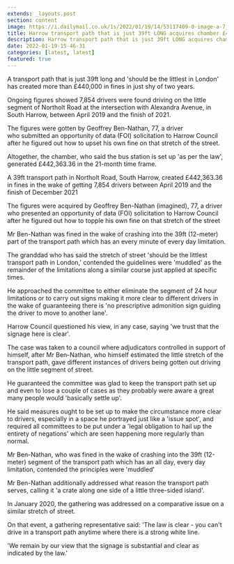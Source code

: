 ```yaml
---
extends: _layouts.post
section: content
image: https://i.dailymail.co.uk/1s/2022/01/19/14/53117409-0-image-a-7_1642601350818.jpg 
title: Harrow transport path that is just 39ft LONG acquires chamber £442,000 in fines in just shy of two years 
description: Harrow transport path that is just 39ft LONG acquires chamber £442,000 in fines in just shy of two years 
date: 2022-01-19-15-46-31 
categories: [latest, latest] 
featured: true 
--- 
```

A transport path that is just 39ft long and 'should be the littlest in London' has created more than £440,000 in fines in just shy of two years.

Ongoing figures showed 7,854 drivers were found driving on the little segment of Northolt Road at the intersection with Alexandra Avenue, in South Harrow, between April 2019 and the finish of 2021.

The figures were gotten by Geoffrey Ben-Nathan, 77, a driver who submitted an opportunity of data (FOI) solicitation to Harrow Council after he figured out how to upset his own fine on that stretch of the street.

Altogether, the chamber, who said the bus station is set up 'as per the law', generated £442,363.36 in the 21-month time frame.

A 39ft transport path in Northolt Road, South Harrow, created £442,363.36 in fines in the wake of getting 7,854 drivers between April 2019 and the finish of December 2021

The figures were acquired by Geoffrey Ben-Nathan (imagined), 77, a driver who presented an opportunity of data (FOI) solicitation to Harrow Council after he figured out how to topple his own fine on that stretch of the street

Mr Ben-Nathan was fined in the wake of crashing into the 39ft (12-meter) part of the transport path which has an every minute of every day limitation.

The granddad who has said the stretch of street 'should be the littlest transport path in London,' contended the guidelines were 'muddled' as the remainder of the limitations along a similar course just applied at specific times.

He approached the committee to either eliminate the segment of 24 hour limitations or to carry out signs making it more clear to different drivers in the wake of guaranteeing there is 'no prescriptive admonition sign guiding the driver to move to another lane'.

Harrow Council questioned his view, in any case, saying 'we trust that the signage here is clear'.

The case was taken to a council where adjudicators controlled in support of himself, after Mr Ben-Nathan, who himself estimated the little stretch of the transport path, gave different instances of drivers being gotten out driving on the little segment of street.

He guaranteed the committee was glad to keep the transport path set up and even to lose a couple of cases as they probably were aware a great many people would 'basically settle up'.

He said measures ought to be set up to make the circumstance more clear to drivers, especially in a space he portrayed just like a 'issue spot', and required all committees to be put under a 'legal obligation to hail up the entirety of negations' which are seen happening more regularly than normal.

Mr Ben-Nathan, who was fined in the wake of crashing into the 39ft (12-meter) segment of the transport path which has an all day, every day limitation, contended the principles were 'muddled'

Mr Ben-Nathan additionally addressed what reason the transport path serves, calling it 'a crate along one side of a little three-sided island'.

In January 2020, the gathering was addressed on a comparative issue on a similar stretch of street.

On that event, a gathering representative said: 'The law is clear - you can't drive in a transport path anytime where there is a strong white line.

'We remain by our view that the signage is substantial and clear as indicated by the law.'